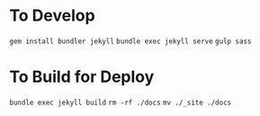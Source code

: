 # To Develop
`gem install bundler jekyll`
`bundle exec jekyll serve`
`gulp sass`

# To Build for Deploy
`bundle exec jekyll build`
`rm -rf ./docs`
`mv ./_site ./docs`